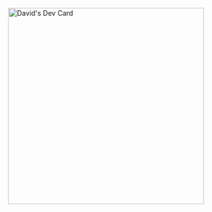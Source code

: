 <a href="https://app.daily.dev/homedev"><img src="https://api.daily.dev/devcards/f3ce8b761cce41a5aeee0ab68b1b83af.png?r=62w" width="400" alt="David's Dev Card"/></a>

<!--
**davhol86/davhol86** is a ✨ _special_ ✨ repository because its `README.md` (this file) appears on your GitHub profile.

Here are some ideas to get you started:

- 🔭 I’m currently working on ...
- 🌱 I’m currently learning ...
- 👯 I’m looking to collaborate on ...
- 🤔 I’m looking for help with ...
- 💬 Ask me about ...
- 📫 How to reach me: ...
- 😄 Pronouns: ...
- ⚡ Fun fact: ...
-->
